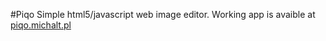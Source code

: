 #Piqo
Simple html5/javascript web image editor.
Working app is avaible at [piqo.michalt.pl](http://piqo.michalt.pl)
